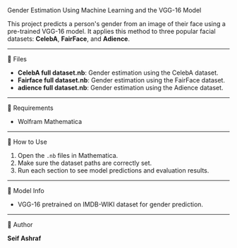Gender Estimation Using Machine Learning and the VGG-16 Model

This project predicts a person's gender from an image of their face using a pre-trained VGG-16 model. It applies this method to three popular facial datasets: **CelebA**, **FairFace**, and **Adience**.

---

📁 Files

- **CelebA full dataset.nb**: Gender estimation using the CelebA dataset.  
- **Fairface full dataset.nb**: Gender estimation using the FairFace dataset.  
- **adience full dataset.nb**: Gender estimation using the Adience dataset.  

---

🧰 Requirements

- Wolfram Mathematica

---

🚀 How to Use

1. Open the `.nb` files in Mathematica.  
2. Make sure the dataset paths are correctly set.  
3. Run each section to see model predictions and evaluation results.  

---

🧠 Model Info

- VGG-16 pretrained on IMDB-WIKI dataset for gender prediction.

---

👤 Author

**Seif Ashraf**

